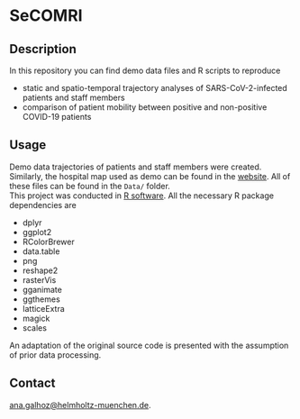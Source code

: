 # SeCOMRI

## Description

In this repository you can find demo data files and R scripts to reproduce 
* static and spatio-temporal trajectory analyses of SARS-CoV-2-infected patients and staff members
* comparison of patient mobility between positive and non-positive COVID-19 patients 

## Usage

Demo data trajectories of patients and staff members were created. Similarly, the hospital map used as demo can be found in the [website](https://www.translatum.tum.de/en/contact/). All of these files can be found in the `Data/` folder.  
This project was conducted in [R software](https://www.r-project.org). 
All the necessary R package dependencies are
* dplyr
* ggplot2
* RColorBrewer
* data.table
* png
* reshape2
* rasterVis
* gganimate
* ggthemes
* latticeExtra
* magick
* scales

An adaptation of the original source code is presented with the assumption of prior data processing.

## Contact

ana.galhoz@helmholtz-muenchen.de.




